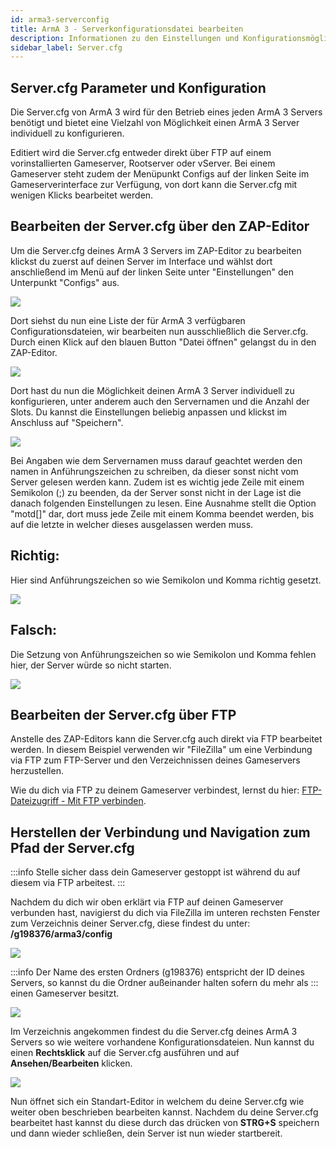 ```yaml
---
id: arma3-serverconfig
title: ArmA 3 - Serverkonfigurationsdatei bearbeiten
description: Informationen zu den Einstellungen und Konfigurationsmöglichkeiten der server.cfg-Datei deines Arma-3 Server von ZAP-Hosting - ZAP-Hosting.com Dokumentation
sidebar_label: Server.cfg
---
```



## Server.cfg Parameter und Konfiguration

Die Server.cfg von ArmA 3 wird für den Betrieb eines jeden ArmA 3 Servers benötigt und bietet eine Vielzahl von 
Möglichkeit einen ArmA 3 Server individuell zu konfigurieren.

Editiert wird die Server.cfg entweder direkt über FTP auf einem vorinstallierten Gameserver, Rootserver oder vServer. 
Bei einem Gameserver steht zudem der Menüpunkt Configs auf der linken Seite im Gameserverinterface zur Verfügung, von dort kann die
Server.cfg mit wenigen Klicks bearbeitet werden.


## Bearbeiten der Server.cfg über den ZAP-Editor

Um die Server.cfg deines ArmA 3 Servers im ZAP-Editor zu bearbeiten klickst du zuerst auf deinen Server im Interface und wählst dort anschließend im Menü auf der linken Seite unter "Einstellungen" den Unterpunkt "Configs" aus. 

![](https://puu.sh/Fk7Ck/9b2d95185f.png)


Dort siehst du nun eine Liste der für ArmA 3 verfügbaren Configurationsdateien, wir bearbeiten nun ausschließlich die Server.cfg. 
Durch einen Klick auf den blauen Button "Datei öffnen" gelangst du in den ZAP-Editor. 

![](https://puu.sh/Fk7Ez/b0f32d8c61.png)


Dort hast du nun die Möglichkeit deinen ArmA 3 Server individuell zu konfigurieren, unter anderem auch den Servernamen und die Anzahl der Slots. Du kannst die Einstellungen beliebig anpassen und klickst im Anschluss auf "Speichern".

![](https://puu.sh/Fk7I1/407a039e38.png)


Bei Angaben wie dem Servernamen muss darauf geachtet werden den namen in Anführungszeichen zu schreiben, da dieser sonst nicht vom Server gelesen werden kann. Zudem ist es wichtig jede Zeile mit einem Semikolon (;) zu beenden, da der Server sonst nicht in der Lage ist die danach folgenden Einstellungen zu lesen. Eine Ausnahme stellt die Option "motd[]" dar, dort muss jede Zeile mit einem Komma beendet werden, bis auf die letzte in welcher dieses ausgelassen werden muss. 

## Richtig:

Hier sind Anführungszeichen so wie Semikolon und Komma richtig gesetzt.

![](https://puu.sh/Fk7Mq/e2542b12f7.png)


## Falsch: 

Die Setzung von Anführungszeichen so wie Semikolon und Komma fehlen hier, der Server würde so nicht starten.

![](https://puu.sh/Fk7NK/f96a31199d.png)


## Bearbeiten der Server.cfg über FTP

Anstelle des ZAP-Editors kann die Server.cfg auch direkt via FTP bearbeitet werden. In diesem Beispiel verwenden wir "FileZilla"
um eine Verbindung via FTP zum FTP-Server und den Verzeichnissen deines Gameservers herzustellen.

Wie du dich via FTP zu deinem Gameserver verbindest, lernst du hier: [FTP-Dateizugriff - Mit FTP verbinden](gameserver-ftpaccess.md).


## Herstellen der Verbindung und Navigation zum Pfad der Server.cfg

:::info
Stelle sicher dass dein Gameserver gestoppt ist während du auf diesem via FTP arbeitest.
:::

Nachdem du dich wir oben erklärt via FTP auf deinen Gameserver verbunden hast, navigierst du dich via FileZilla im unteren rechsten Fenster zum Verzeichnis deiner Server.cfg, diese findest du unter: **/g198376/arma3/config**

![](https://puu.sh/Fo4Om/5df742a376.png)

:::info
Der Name des ersten Ordners (g198376) entspricht der ID deines Servers, so kannst du die Ordner außeinander halten sofern du mehr als
:::
einen Gameserver besitzt.

![](https://puu.sh/Fo4Tw/06f7a53914.png)

Im Verzeichnis angekommen findest du die Server.cfg deines ArmA 3 Servers so wie weitere vorhandene Konfigurationsdateien.
Nun kannst du einen **Rechtsklick** auf die Server.cfg ausführen und auf **Ansehen/Bearbeiten** klicken.

![](https://puu.sh/Fo4Yd/f12db2fbe6.png)

Nun öffnet sich ein Standart-Editor in welchem du deine Server.cfg wie weiter oben beschrieben bearbeiten kannst. 
Nachdem du deine Server.cfg bearbeitet hast kannst du diese durch das drücken von **STRG+S** speichern und dann wieder schließen,
dein Server ist nun wieder startbereit.


